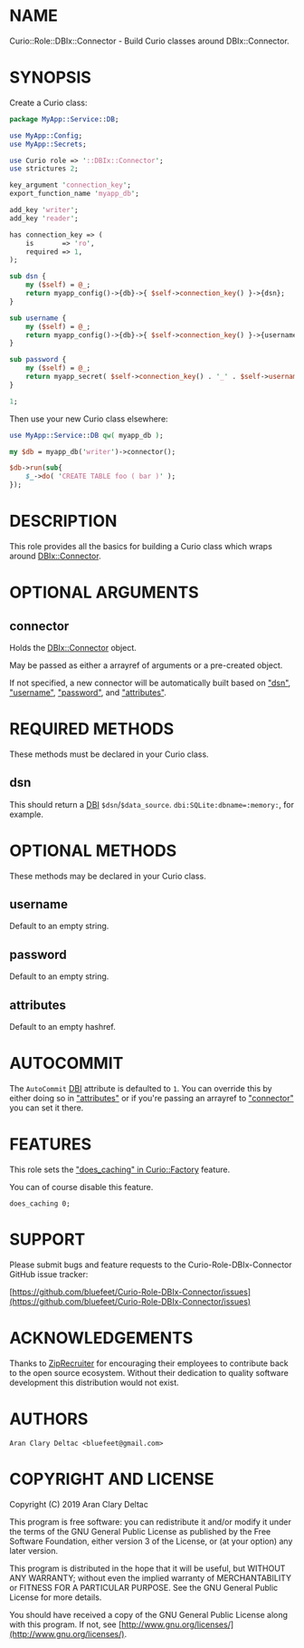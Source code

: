 # NAME

Curio::Role::DBIx::Connector - Build Curio classes around DBIx::Connector.

# SYNOPSIS

Create a Curio class:

```perl
package MyApp::Service::DB;

use MyApp::Config;
use MyApp::Secrets;

use Curio role => '::DBIx::Connector';
use strictures 2;

key_argument 'connection_key';
export_function_name 'myapp_db';

add_key 'writer';
add_key 'reader';

has connection_key => (
    is       => 'ro',
    required => 1,
);

sub dsn {
    my ($self) = @_;
    return myapp_config()->{db}->{ $self->connection_key() }->{dsn};
}

sub username {
    my ($self) = @_;
    return myapp_config()->{db}->{ $self->connection_key() }->{username};
}

sub password {
    my ($self) = @_;
    return myapp_secret( $self->connection_key() . '_' . $self->username() );
}

1;
```

Then use your new Curio class elsewhere:

```perl
use MyApp::Service::DB qw( myapp_db );

my $db = myapp_db('writer')->connector();

$db->run(sub{
    $_->do( 'CREATE TABLE foo ( bar )' );
});
```

# DESCRIPTION

This role provides all the basics for building a Curio class which wraps around
[DBIx::Connector](https://metacpan.org/pod/DBIx::Connector).

# OPTIONAL ARGUMENTS

## connector

Holds the [DBIx::Connector](https://metacpan.org/pod/DBIx::Connector) object.

May be passed as either a arrayref of arguments or a pre-created object.

If not specified, a new connector will be automatically built based on ["dsn"](#dsn),
["username"](#username), ["password"](#password), and ["attributes"](#attributes).

# REQUIRED METHODS

These methods must be declared in your Curio class.

## dsn

This should return a [DBI](https://metacpan.org/pod/DBI) `$dsn`/`$data_source`.  `dbi:SQLite:dbname=:memory:`, for
example.

# OPTIONAL METHODS

These methods may be declared in your Curio class.

## username

Default to an empty string.

## password

Default to an empty string.

## attributes

Default to an empty hashref.

# AUTOCOMMIT

The `AutoCommit` [DBI](https://metacpan.org/pod/DBI) attribute is defaulted to `1`.  You can override this by either
doing so in ["attributes"](#attributes) or if you're passing an arrayref to ["connector"](#connector) you can set
it there.

# FEATURES

This role sets the ["does\_caching" in Curio::Factory](https://metacpan.org/pod/Curio::Factory#does_caching) feature.

You can of course disable this feature.

```
does_caching 0;
```

# SUPPORT

Please submit bugs and feature requests to the
Curio-Role-DBIx-Connector GitHub issue tracker:

[https://github.com/bluefeet/Curio-Role-DBIx-Connector/issues](https://github.com/bluefeet/Curio-Role-DBIx-Connector/issues)

# ACKNOWLEDGEMENTS

Thanks to [ZipRecruiter](https://www.ziprecruiter.com/) for encouraging their employees to
contribute back to the open source ecosystem.  Without their dedication to quality
software development this distribution would not exist.

# AUTHORS

```
Aran Clary Deltac <bluefeet@gmail.com>
```

# COPYRIGHT AND LICENSE

Copyright (C) 2019 Aran Clary Deltac

This program is free software: you can redistribute it and/or modify it under the terms of
the GNU General Public License as published by the Free Software Foundation, either
version 3 of the License, or (at your option) any later version.

This program is distributed in the hope that it will be useful, but WITHOUT ANY WARRANTY;
without even the implied warranty of MERCHANTABILITY or FITNESS FOR A PARTICULAR PURPOSE.
See the GNU General Public License for more details.

You should have received a copy of the GNU General Public License along with this program.
If not, see [http://www.gnu.org/licenses/](http://www.gnu.org/licenses/).
